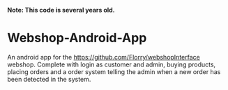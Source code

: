 **Note: This code is several years old.**

Webshop-Android-App
===================

An android app for the https://github.com/Florry/webshopInterface webshop. Complete with login as customer and admin, buying products, placing orders and a order system telling the admin when a new order has been detected in the system. 
